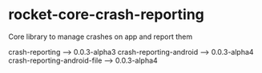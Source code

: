 # rocket-core-crash-reporting
Core library to manage crashes on app and report them


crash-reporting --> 0.0.3-alpha3
crash-reporting-android --> 0.0.3-alpha4
crash-reporting-android-file --> 0.0.3-alpha4
